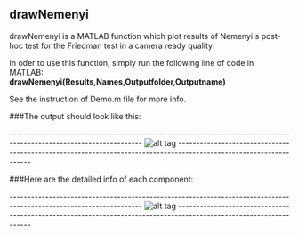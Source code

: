 ## drawNemenyi
drawNemenyi is a MATLAB function which plot results of Nemenyi's post-hoc test for the Friedman test in a camera ready quality.

In oder to use this function, simply run the following line of code in MATLAB:  
**drawNemenyi(Results,Names,Outputfolder,Outputname)**  

See the instruction of Demo.m file for more info.

###The output should look like this:

*-------------------------------------------------------------------------------------------------------------------*
![alt tag](https://raw.github.com/sepehrband/drawNemenyi/master/NemenyiResults_1.tif)
*-------------------------------------------------------------------------------------------------------------------*

###Here are the detailed info of each component:

*-------------------------------------------------------------------------------------------------------------------*
![alt tag](https://raw.github.com/sepehrband/drawNemenyi/master/NemenyiResults_2.tif)
*-------------------------------------------------------------------------------------------------------------------*
